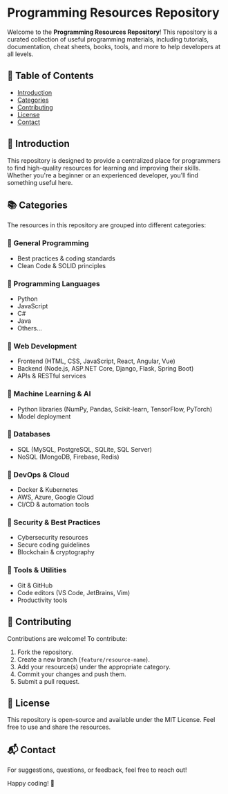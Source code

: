 # Programming Resources Repository

Welcome to the **Programming Resources Repository**! This repository is a curated collection of useful programming materials, including tutorials, documentation, cheat sheets, books, tools, and more to help developers at all levels.

## 📌 Table of Contents
- [Introduction](#introduction)
- [Categories](#categories)
- [Contributing](#contributing)
- [License](#license)
- [Contact](#contact)

## 🚀 Introduction
This repository is designed to provide a centralized place for programmers to find high-quality resources for learning and improving their skills. Whether you're a beginner or an experienced developer, you'll find something useful here.

## 📚 Categories
The resources in this repository are grouped into different categories:

### 🔹 General Programming
- Best practices & coding standards
- Clean Code & SOLID principles

### 🔹 Programming Languages
- Python
- JavaScript
- C#
- Java
- Others...

### 🔹 Web Development
- Frontend (HTML, CSS, JavaScript, React, Angular, Vue)
- Backend (Node.js, ASP.NET Core, Django, Flask, Spring Boot)
- APIs & RESTful services

### 🔹 Machine Learning & AI
- Python libraries (NumPy, Pandas, Scikit-learn, TensorFlow, PyTorch)
- Model deployment

### 🔹 Databases
- SQL (MySQL, PostgreSQL, SQLite, SQL Server)
- NoSQL (MongoDB, Firebase, Redis)

### 🔹 DevOps & Cloud
- Docker & Kubernetes
- AWS, Azure, Google Cloud
- CI/CD & automation tools

### 🔹 Security & Best Practices
- Cybersecurity resources
- Secure coding guidelines
- Blockchain & cryptography

### 🔹 Tools & Utilities
- Git & GitHub
- Code editors (VS Code, JetBrains, Vim)
- Productivity tools

## 🤝 Contributing
Contributions are welcome! To contribute:
1. Fork the repository.
2. Create a new branch (`feature/resource-name`).
3. Add your resource(s) under the appropriate category.
4. Commit your changes and push them.
5. Submit a pull request.

## 📜 License
This repository is open-source and available under the MIT License. Feel free to use and share the resources.

## 📬 Contact
For suggestions, questions, or feedback, feel free to reach out!

Happy coding! 🚀


